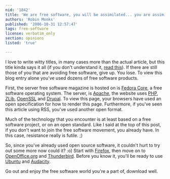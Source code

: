 ```yaml
---
nid: '1842'
title: 'We are free software, you will be assimilated... you are assimilated'
authors: 'Robin Monks'
published: '2006-10-31 12:57:47'
tags: free-software
license: verbatim_only
section: opinions
listed: 'true'

---
```

I love to write witty titles, in many cases more than the actual article, but this title kinda says it all (if you don't understand it, [read this](http://en.wikipedia.org/wiki/Borg_%28Star_Trek%29)).  If there are still those of you that are avoiding free software, give up.  You lose.  To view this blog entry alone you've used dozens of free software products.

First, the server free software magazine is hosted on is [Fedora Core](http://fedora.redhat.com), a free software operating system.  The server, is [Apache](http://httpd.apache.org), the website uses [PHP](http://php.net), [ZLib](http://zlib.org), [OpenSSL](http://www.openssl.org/) and [Drupal](http://drupal.org).  To view this page, your browsers have used an open specification for how to render this page.  Furthermore, if you've seen this article using RSS, you've used another open format.

Much of the technology that you encounter is at least based on a free software project, or on an open standard.  Like I said at the top of this post, if you don't want to join the free software movement, you already have.  In this case, resistance really is futile. ;)

So, since you've already used open source software, it couldn't hurt to try out some more now could it? :o)  Start with [Firefox](http://getfirefox.com), then move on to [OpenOffice.org](http://openoffice.org) and [Thunderbird](http://getthunderbird.com).  Before you know it, you'll be ready to use [Ubuntu](http://ubuntu.org) and [Audacity](http://audacity.sourceforge.net/).

Go out and enjoy the free software world you're a part of, download well.

